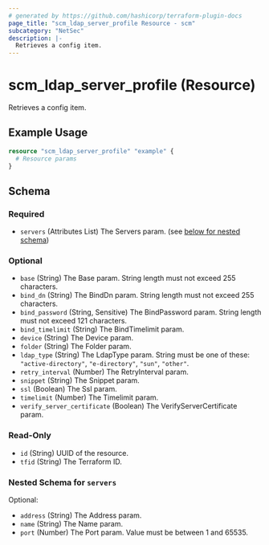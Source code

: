 ```yaml
---
# generated by https://github.com/hashicorp/terraform-plugin-docs
page_title: "scm_ldap_server_profile Resource - scm"
subcategory: "NetSec"
description: |-
  Retrieves a config item.
---
```


# scm_ldap_server_profile (Resource)

Retrieves a config item.

## Example Usage

```terraform
resource "scm_ldap_server_profile" "example" {
  # Resource params
}
```

<!-- schema generated by tfplugindocs -->
## Schema

### Required

- `servers` (Attributes List) The Servers param. (see [below for nested schema](#nestedatt--servers))

### Optional

- `base` (String) The Base param. String length must not exceed 255 characters.
- `bind_dn` (String) The BindDn param. String length must not exceed 255 characters.
- `bind_password` (String, Sensitive) The BindPassword param. String length must not exceed 121 characters.
- `bind_timelimit` (String) The BindTimelimit param.
- `device` (String) The Device param.
- `folder` (String) The Folder param.
- `ldap_type` (String) The LdapType param. String must be one of these: `"active-directory"`, `"e-directory"`, `"sun"`, `"other"`.
- `retry_interval` (Number) The RetryInterval param.
- `snippet` (String) The Snippet param.
- `ssl` (Boolean) The Ssl param.
- `timelimit` (Number) The Timelimit param.
- `verify_server_certificate` (Boolean) The VerifyServerCertificate param.

### Read-Only

- `id` (String) UUID of the resource.
- `tfid` (String) The Terraform ID.

<a id="nestedatt--servers"></a>
### Nested Schema for `servers`

Optional:

- `address` (String) The Address param.
- `name` (String) The Name param.
- `port` (Number) The Port param. Value must be between 1 and 65535.
